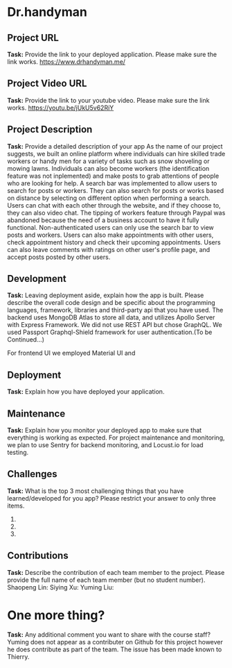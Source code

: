 # Dr.handyman

## Project URL

**Task:** Provide the link to your deployed application. Please make sure the link works. 
https://www.drhandyman.me/

## Project Video URL 

**Task:** Provide the link to your youtube video. Please make sure the link works. 
https://youtu.be/jUkU5v62RiY
## Project Description

**Task:** Provide a detailed description of your app
As the name of our project suggests, we built an online platform where individuals can hire skilled trade workers or handy men for a variety of tasks such as snow shoveling or mowing lawns. Individuals can also become workers (the identification feature was not inplemented) and make posts to grab attentions of people who are looking for help. 
A search bar was implemented to allow users to search for posts or workers. They can also search for posts or works based on distance by selecting on different option when performing a search. Users can chat with each other through the website, and if they choose to, they can also video chat. The tipping of workers feature through Paypal was abandoned because the need of a business account to have it fully functional. 
Non-authenticated users can only use the search bar to view posts and workers. 
Users can also make appointments with other users, check appointment history and check their upcoming appointments. Users can also leave comments with ratings on other user's profile page, and accept posts posted by other users.

## Development

**Task:** Leaving deployment aside, explain how the app is built. Please describe the overall code design and be specific about the programming languages, framework, libraries and third-party api that you have used. 
The backend uses MongoDB Atlas to store all data, and utilizes Apollo Server with Express Framework. We did not use REST API but chose GraphQL. We used Passport Graphql-Shield framework for user authentication.(To be Continued...)

For frontend UI we employed Material UI and
## Deployment

**Task:** Explain how you have deployed your application. 

## Maintenance

**Task:** Explain how you monitor your deployed app to make sure that everything is working as expected.
For project maintenance and monitoring, we plan to use Sentry for backend monitoring, and Locust.io for load testing.

## Challenges

**Task:** What is the top 3 most challenging things that you have learned/developed for you app? Please restrict your answer to only three items. 

1.
2.
3. 

## Contributions

**Task:** Describe the contribution of each team member to the project. Please provide the full name of each team member (but no student number). 
Shaopeng Lin: 
Siying Xu:
Yuming Liu:

# One more thing? 

**Task:** Any additional comment you want to share with the course staff? 
Yuming does not appear as a contributer on Github for this project however he does contribute as part of the team. The issue has been made known to Thierry.
